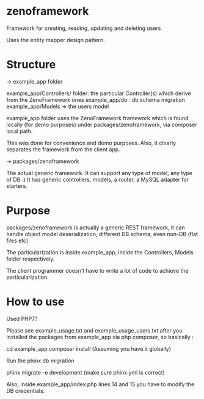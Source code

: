 # zenoframework

Framework for creating, reading, updating and deleting users

Uses the entity mapper design pattern.


# Structure #
 -> example_app folder 

 example_app/Controllers/ folder:
  the particular Controller(s) which derive from the ZenoFramework ones
 example_app/db : db schema migration
 example_app/Models => the users model

example_app folder uses the ZenoFramework framework which is found locally (for demo purposes) under packages/zenoframework, via composer local path. 

This was done for convenience and demo purposes. Also, it clearly separates the framework from the client app.

 -> packages/zenoframework

  The actual generic framework. It can support any type of model, any type of DB :)
  It has generic controllers, models, a router, a MySQL adapter for starters.


# Purpose #
packages/zenoframework is actually a generic REST framework, it can handle object model deserialization,
different DB schema, even non-DB (flat files etc)

The particularization is inside example_app, inside the Controllers, Models folder respectively.

The client programmer doesn't have to write a lot of code to achieve the particularization.

# How to use #
Used PHP7.1

Please see example_usage.txt and example_usage_users.txt after you installed the packages from example_app via php composer, so basically :

cd example_app
composer install (Assuming you have it globally)

Run the phinx db migration 

phinx migrate -e development (make sure phinx.yml is correct)

Also, inside example_app/index.php lines 14 and 15 you have to modify the DB credentials.

